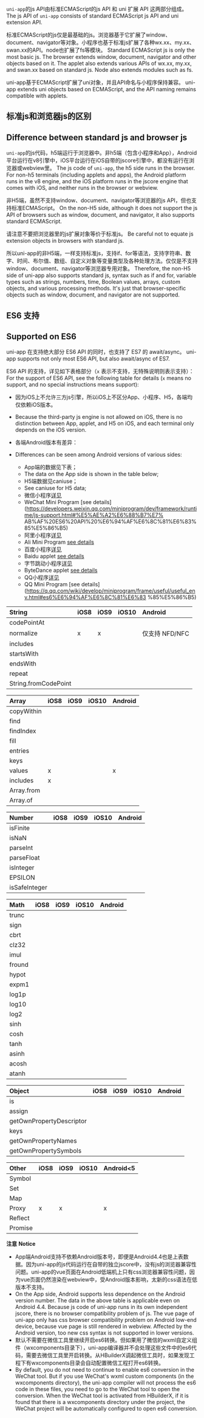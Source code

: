 `uni-app`的js API由标准ECMAScript的js API 和 uni 扩展 API 这两部分组成。
The js API of `uni-app` consists of standard ECMAScript js API and uni extension API.

标准ECMAScript的js仅是最基础的js。浏览器基于它扩展了window、document、navigator等对象。小程序也基于标准js扩展了各种wx.xx、my.xx、swan.xx的API。node也扩展了fs等模块。
Standard ECMAScript js is only the most basic js. The browser extends window, document, navigator and other objects based on it. The applet also extends various APIs of wx.xx, my.xx, and swan.xx based on standard js. Node also extends modules such as fs.

uni-app基于ECMAScript扩展了uni对象，并且API命名与小程序保持兼容。
uni-app extends uni objects based on ECMAScript, and the API naming remains compatible with applets.

## 标准js和浏览器js的区别
## Difference between standard js and browser js

`uni-app`的js代码，h5端运行于浏览器中。非h5端（包含小程序和App），Android平台运行在v8引擎中，iOS平台运行在iOS自带的jscore引擎中，都没有运行在浏览器或webview里。
The js code of `uni-app`, the h5 side runs in the browser. For non-h5 terminals (including applets and apps), the Android platform runs in the v8 engine, and the iOS platform runs in the jscore engine that comes with iOS, and neither runs in the browser or webview.

非H5端，虽然不支持window、document、navigator等浏览器的js API，但也支持标准ECMAScript。
On the non-H5 side, although it does not support the js API of browsers such as window, document, and navigator, it also supports standard ECMAScript.

请注意不要把浏览器里的js扩展对象等价于标准js。
Be careful not to equate js extension objects in browsers with standard js.

所以uni-app的非H5端，一样支持标准js，支持if、for等语法，支持字符串、数字、时间、布尔值、数组、自定义对象等变量类型及各种处理方法。仅仅是不支持window、document、navigator等浏览器专用对象。
Therefore, the non-H5 side of uni-app also supports standard js, syntax such as if and for, variable types such as strings, numbers, time, Boolean values, arrays, custom objects, and various processing methods. It's just that browser-specific objects such as window, document, and navigator are not supported.

## ES6 支持
## Supported on ES6
uni-app 在支持绝大部分 ES6 API 的同时，也支持了 ES7 的 await/async。
uni-app supports not only most ES6 API, but also await/async of ES7.

ES6 API 的支持，详见如下表格部分（`x` 表示不支持，无特殊说明则表示支持）：
For the support of ES6 API, see the following table for details (`x` means no support, and no special instructions means support):
- 因为iOS上不允许三方js引擎，所以iOS上不区分App、小程序、H5，各端均仅依赖iOS版本。
- Because the third-party js engine is not allowed on iOS, there is no distinction between App, applet, and H5 on iOS, and each terminal only depends on the iOS version.
- 各端Android版本有差异：
- Differences can be seen among Android versions of various sides:

    * App端的数据见下表；
    * The data on the App side is shown in the table below;
    * H5端数据见caniuse；
    * See caniuse for H5 data;
    * 微信小程序[详见](https://developers.weixin.qq.com/miniprogram/dev/framework/runtime/js-support.html#%E5%AE%A2%E6%88%B7%E7%AB%AF%20ES6%20API%20%E6%94%AF%E6%8C%81%E6%83%85%E5%86%B5)
    * WeChat Mini Program [see details](https://developers.weixin.qq.com/miniprogram/dev/framework/runtime/js-support.html#%E5%AE%A2%E6%88%B7%E7% AB%AF%20ES6%20API%20%E6%94%AF%E6%8C%81%E6%83%85%E5%86%B5)
    * 阿里小程序[详见](https://docs.alipay.com/mini/framework/implementation-detail)
    * Ali Mini Program [see details](https://docs.alipay.com/mini/framework/implementation-detail)
    * 百度小程序[详见](https://smartprogram.baidu.com/docs/develop/framework/operating-environment/)
    * Baidu applet [see details](https://smartprogram.baidu.com/docs/develop/framework/operating-environment/)
    * 字节跳动小程序[详见](https://developer.toutiao.com/dev/cn/mini-app/develop/framework/mini-app-runtime/javascript-support)
    * ByteDance applet [see details](https://developer.toutiao.com/dev/cn/mini-app/develop/framework/mini-app-runtime/javascript-support)
    * QQ小程序[详见](https://q.qq.com/wiki/develop/miniprogram/frame/useful/useful_env.html#es6%E6%94%AF%E6%8C%81%E6%83%85%E5%86%B5)
    * QQ Mini Program [see details](https://q.qq.com/wiki/develop/miniprogram/frame/useful/useful_env.html#es6%E6%94%AF%E6%8C%81%E6%83 %85%E5%86%B5)

|String|iOS8|iOS9|iOS10|Android|
|:-|:-|:-|:-|:-|
|codePointAt|||||
|normalize|x|x||仅支持 NFD/NFC|
|includes|||||
|startsWith|||||
|endsWith|||||
|repeat|||||
|String.fromCodePoint||||&nbsp;|

|Array|iOS8|iOS9|iOS10|Android|
|:-|:-|:-|:-|:-|
|copyWithin|||||
|find|||||
|findIndex|||||
|fill|||||
|entries|||||
|keys|||||
|values|x|||x|
|includes|x||||
|Array.from|||||
|Array.of||||&nbsp;|

|Number|iOS8|iOS9|iOS10|Android|
|:-|:-|:-|:-|:-|
|isFinite|||||
|isNaN|||||
|parseInt|||||
|parseFloat|||||
|isInteger|||||
|EPSILON|||||
|isSafeInteger||||&nbsp;|

|Math|iOS8|iOS9|iOS10|Android|
|:-|:-|:-|:-|:-|
|trunc|||||
|sign|||||
|cbrt|||||
|clz32|||||
|imul|||||
|fround|||||
|hypot|||||
|expm1|||||
|log1p|||||
|log10|||||
|log2|||||
|sinh|||||
|cosh|||||
|tanh|||||
|asinh|||||
|acosh|||||
|atanh||||&nbsp;|

|Object|iOS8|iOS9|iOS10|Android|
|:-|:-|:-|:-|:-|
|is|||||
|assign|||||
|getOwnPropertyDescriptor|||||
|keys|||||
|getOwnPropertyNames|||||
|getOwnPropertySymbols||||&nbsp;|

|Other|iOS8|iOS9|iOS10|Android<5|
|:-|:-|:-|:-|:-|
|Symbol|||||
|Set|||||
|Map|||||
|Proxy|x|x||x|
|Reflect|||||
|Promise||||&nbsp;|

**注意**
**Notice**
- App端Android支持不依赖Android版本号，即便是Android4.4也是上表数据。因为uni-app的js代码运行在自带的独立jscore中，没有js的浏览器兼容性问题。uni-app的vue页面在Android低端机上只有css浏览器兼容性问题，因为vue页面仍然渲染在webview中，受Android版本影响，太新的css语法在低版本不支持。
- On the App side, Android supports less dependence on the Android version number. The data in the above table is applicable even on Android 4.4. Because js code of uni-app runs in its own independent jscore, there is no browser compatibility problem of js. The vue page of uni-app only has css browser compatibility problem on Android low-end device, because vue page is still rendered in webview. Affected by the Android version, too new css syntax is not supported in lower versions.
- 默认不需要在微信工具里继续开启es6转换。但如果用了微信的wxml自定义组件（wxcomponents目录下），uni-app编译器并不会处理这些文件中的es6代码，需要去微信工具里开启转换。从HBuilderX调起微信工具时，如果发现工程下有wxcomponents目录会自动配置微信工程打开es6转换。
- By default, you do not need to continue to enable es6 conversion in the WeChat tool. But if you use WeChat's wxml custom components (in the wxcomponents directory), the uni-app compiler will not process the es6 code in these files, you need to go to the WeChat tool to open the conversion. When the WeChat tool is activated from HBuilderX, if it is found that there is a wxcomponents directory under the project, the WeChat project will be automatically configured to open es6 conversion.
